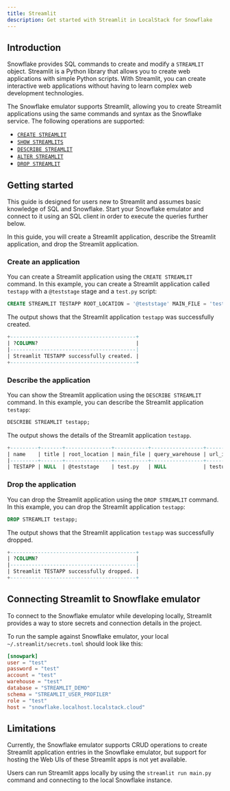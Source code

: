 ```yaml
---
title: Streamlit
description: Get started with Streamlit in LocalStack for Snowflake
---
```


## Introduction

Snowflake provides SQL commands to create and modify a `STREAMLIT` object. Streamlit is a Python library that allows you to create web applications with simple Python scripts. With Streamlit, you can create interactive web applications without having to learn complex web development technologies.

The Snowflake emulator supports Streamlit, allowing you to create Streamlit applications using the same commands and syntax as the Snowflake service. The following operations are supported:

- [`CREATE STREAMLIT`](https://docs.snowflake.com/en/sql-reference/sql/create-streamlit)
- [`SHOW STREAMLITS`](https://docs.snowflake.com/en/sql-reference/sql/show-streamlits)
- [`DESCRIBE STREAMLIT`](https://docs.snowflake.com/en/sql-reference/sql/describe-streamlit)
- [`ALTER STREAMLIT`](https://docs.snowflake.com/en/sql-reference/sql/alter-streamlit)
- [`DROP STREAMLIT`](https://docs.snowflake.com/en/sql-reference/sql/drop-streamlit)

## Getting started

This guide is designed for users new to Streamlit and assumes basic knowledge of SQL and Snowflake. Start your Snowflake emulator and connect to it using an SQL client in order to execute the queries further below.

In this guide, you will create a Streamlit application, describe the Streamlit application, and drop the Streamlit application.

### Create an application

You can create a Streamlit application using the `CREATE STREAMLIT` command. In this example, you can create a Streamlit application called `testapp` with a `@teststage` stage and a `test.py` script:

```sql
CREATE STREAMLIT TESTAPP ROOT_LOCATION = '@teststage' MAIN_FILE = 'test.py';
```

The output shows that the Streamlit application `testapp` was successfully created.

```sql
+-----------------------------------------+                                     
| ?COLUMN?                                |
|-----------------------------------------|
| Streamlit TESTAPP successfully created. |
+-----------------------------------------+
```

### Describe the application

You can show the Streamlit application using the `DESCRIBE STREAMLIT` command. In this example, you can describe the Streamlit application `testapp`:

```sql
DESCRIBE STREAMLIT testapp;
```

The output shows the details of the Streamlit application `testapp`.

```sql
+---------+-------+---------------+-----------+-----------------+---------+------------------+---------------+
| name    | title | root_location | main_file | query_warehouse | url_id  | default_packages | user_packages |
|---------+-------+---------------+-----------+-----------------+---------+------------------+---------------|
| TESTAPP | NULL  | @teststage    | test.py   | NULL            | testurl | ...              |               |
```

### Drop the application

You can drop the Streamlit application using the `DROP STREAMLIT` command. In this example, you can drop the Streamlit application `testapp`:

```sql
DROP STREAMLIT testapp;
```

The output shows that the Streamlit application `testapp` was successfully dropped.

```sql
+-----------------------------------------+                                     
| ?COLUMN?                                |
|-----------------------------------------|
| Streamlit TESTAPP successfully dropped. |
+-----------------------------------------+
```

## Connecting Streamlit to Snowflake emulator

To connect to the Snowflake emulator while developing locally, Streamlit provides a way to store secrets and connection details in the project.

To run the sample against Snowflake emulator, your local `~/.streamlit/secrets.toml` should look like this:

```toml
[snowpark]
user = "test"
password = "test"
account = "test"
warehouse = "test"
database = "STREAMLIT_DEMO"
schema = "STREAMLIT_USER_PROFILER"
role = "test"
host = "snowflake.localhost.localstack.cloud"
```

## Limitations

Currently, the Snowflake emulator supports CRUD operations to create Streamlit application entries in the Snowflake emulator, but support for hosting the Web UIs of these Streamlit apps is not yet available.

Users can run Streamlit apps locally by using the `streamlit run main.py` command and connecting to the local Snowflake instance.

